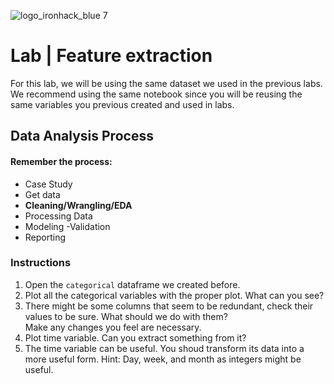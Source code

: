 ![logo_ironhack_blue 7](https://user-images.githubusercontent.com/23629340/40541063-a07a0a8a-601a-11e8-91b5-2f13e4e6b441.png)

# Lab | Feature extraction

For this lab, we will be using the same dataset we used in the previous labs. We recommend using the same notebook since you will be reusing the same variables you previous created and used in labs. 

## Data Analysis Process
#### Remember the process:

- Case Study
- Get data
- **Cleaning/Wrangling/EDA**
- Processing Data
- Modeling
 -Validation
- Reporting

### Instructions

1. Open the `categorical` dataframe we created before.
2. Plot all the categorical variables with the proper plot. What can you see?
3. There might be some columns that seem to be redundant, check their values to be sure. What should we do with them?  
    Make any changes you feel are necessary.
4. Plot time variable. Can you extract something from it?
5. The time variable can be useful. You shoud transform its data into a more useful form.
    Hint: Day, week, and month as integers might be useful.
